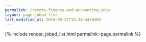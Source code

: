 ```yaml
---
permalink: /remote-finance-and-accounting-jobs
layout: page-jobad-list
last_modified_at: 2019-09-27T18:38:44+0200
---
```

{% include render_jobad_list.html permalink=page.permalink %}
